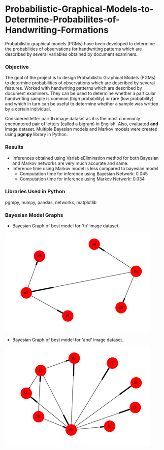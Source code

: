 # Probabilistic-Graphical-Models-to-Determine-Probabilites-of-Handwriting-Formations
Probabilistic graphical models (PGMs) have been developed to determine the probabilities of observations for handwriting patterns which are described by several variables obtained by document examiners.

### Objective 
<p> The goal of the project is to design Probabilistic Graphical Models (PGMs) to determine probabilities of observations which are described by several features. Worked with handwriting patterns which are described by document examiners. They can be used to determine whether a particular handwriting sample is common (high probability) or rare (low probability) and which in turn can be useful to determine whether a sample was written by a certain individual. </p>

Considered letter pair __th__ image dataset as it is the most commonly encountered pair of letters (called a bigram) in English. Also, evaluated __and__ image dataset. Multiple Bayesian models and Markov models were created using __pgmpy__ library in Python. 

### Results
* Inferences obtained using VariableElimination method for both Bayesian and Markov networks are very much accurate and same.
* Inference time using Markov model is less compared to bayesian model. 
  * Computation time for inference using Bayesian Network: 0.045
  * Computation time for inference using Markov Network: 0.034
  
### Libraries Used in Python
pgmpy, numpy, pandas, networkx, matplotlib 
  
### Bayesian Model Graphs
* Bayesian Graph of best model for 'th' image dataset.

![th dataset bayesian graph](https://github.com/ravi-teja-sunkara/Probabilistic-Graphical-Models-to-Determine-Probabilites-of-Handwriting-Formations/blob/master/Graphs/'th'%20bayesian%20model.png)

* Bayesian Graph of best model for 'and' image dataset.

![and dataset bayesian graph](https://github.com/ravi-teja-sunkara/Probabilistic-Graphical-Models-to-Determine-Probabilites-of-Handwriting-Formations/blob/master/Graphs/'and'%20bayesian%20model.png)
